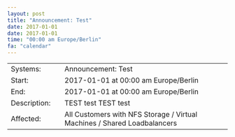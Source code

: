 ```yaml
---
layout: post
title: "Announcement: Test"
date: 2017-01-01
date: 2017-01-01
time: "00:00 am Europe/Berlin"
fa: "calendar"
---
```


|                   |   |                                                                      |
|-------------------|---|----------------------------------------------------------------------|
| Systems:          |   | Announcement: Test|
| Start:            |   | 2017-01-01 at 00:00 am Europe/Berlin |
| End:              |   | 2017-01-01 at 00:00 am  Europe/Berlin |
| Description:      |   |   TEST test TEST test  |
| Affected:         |   | All Customers with NFS Storage / Virtual Machines / Shared Loadbalancers |